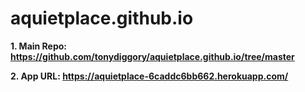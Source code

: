 # aquietplace.github.io


**1. Main Repo: https://github.com/tonydiggory/aquietplace.github.io/tree/master**

**2. App URL: https://aquietplace-6caddc6bb662.herokuapp.com/**
